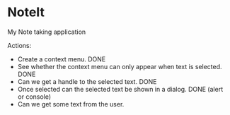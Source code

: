 NoteIt
======

My Note taking application

Actions:
- Create a context menu. DONE
- See whether the context menu can only appear when text is selected.  DONE
- Can we get a handle to the selected text. DONE
- Once selected can the selected text be shown in a dialog. DONE (alert or console)
- Can we get some text from the user.
